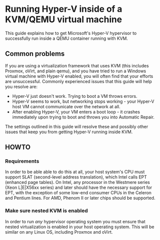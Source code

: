# Running Hyper-V inside of a KVM/QEMU virtual machine

This guide explains how to get Microsoft's Hyper-V hypervisor to successfully run inside a QEMU container running with KVM.

## Common problems

If you are using a virtualization framework that uses KVM (this includes Proxmox, oVirt, and plain qemu), and you have tried to run a Windows virtual machine with Hyper-V enabled, you will often find that your efforts are unsuccessful. Commonly experienced issues that this guide will help you resolve are:

* Hyper-V just doesn't work. Trying to boot a VM throws errors.
* Hyper-V seems to work, but networking stops working - your Hyper-V host VM cannot communicate over the network at all.
* After enabling Hyper-V, your VM enters a boot loop - it crashes immediately upon trying to boot and throws you into Automatic Repair.

The settings outlined in this guide will resolve these and possibly other issues that keep you from getting Hyper-V running inside KVM.

## HOWTO

### Requirements

In order to be able able to do this at all, your host system's CPU must support SLAT (second-level address translation), which Intel calls EPT (enhanced page tables). On Intel, any processor in the Westmere series (Xeon L|E|X56xx series) and later should have the necessary support for EPT, with the exception of some low-end consumer CPUs in the Celeron and Pentium lines. For AMD, Phenom II or later chips should be supported.

### Make sure nested KVM is enabled

In order to run *any* hypervisor operating system you must ensure that nested virtualization is enabled in your host operating system. This will be similar on any Linux OS, including Proxmox and oVirt. 
